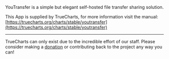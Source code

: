 YouTransfer is a simple but elegant self-hosted file transfer sharing solution.

This App is supplied by TrueCharts, for more information visit the manual: [https://truecharts.org/charts/stable/youtransfer](https://truecharts.org/charts/stable/youtransfer)

---

TrueCharts can only exist due to the incredible effort of our staff.
Please consider making a [donation](https://truecharts.org/sponsor) or contributing back to the project any way you can!
